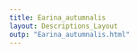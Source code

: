 ```yaml
---
title: Earina_autumnalis
layout: Descriptions_Layout 
outp: "Earina_autumnalis.html"
---
```



